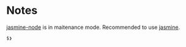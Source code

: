 # Notes

[jasmine-node](https://www.npmjs.com/package/jasmine-node) is in maitenance mode. Recommended to use [jasmine](https://www.npmjs.com/package/jasmine).

```
$❯
```
